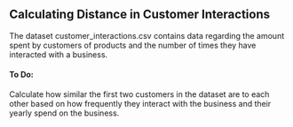 ## Calculating Distance in Customer Interactions

The dataset customer_interactions.csv contains data regarding the amount spent by customers of products and the number of times they have interacted with a business. 

#### To Do: 
Calculate how similar the first two customers in the dataset are to each other based on how frequently they interact with the business and their yearly spend on the business. 
